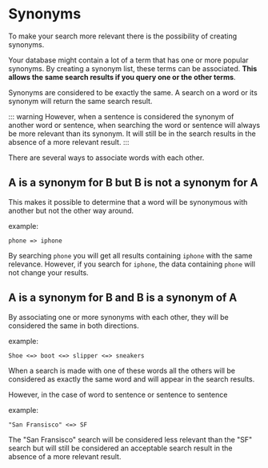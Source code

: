 # Synonyms

To make your search more relevant there is the possibility of creating synonyms.

Your database might contain a lot of a term that has one or more popular synonyms. By creating a synonym list, these terms can be associated. **This allows the same search results if you query one or the other terms**.

Synonyms are considered to be exactly the same.
A search on a word or its synonym will return the same search result.

::: warning
However, when a sentence is considered the synonym of another word or sentence, when searching the word or sentence will always be more relevant than its synonym. It will still be in the search results in the absence of a more relevant result.
:::

There are several ways to associate words with each other.

## A is a synonym for B but B is not a synonym for A

This makes it possible to determine that a word will be synonymous with another but not the other way around.

example:
```
phone => iphone
```

By searching `phone` you will get all results containing `iphone` with the same relevance. However, if you search for `iphone`, the data containing `phone` will not change your results.

## A is a synonym for B and B is a synonym of A

By associating one or more synonyms with each other, they will be considered the same in both directions.

example:
```
Shoe <=> boot <=> slipper <=> sneakers
```

When a search is made with one of these words all the others will be considered as exactly the same word and will appear in the search results.

However, in the case of word to sentence or sentence to sentence

example:
```
"San Fransisco" <=> SF
```

The "San Fransisco" search will be considered less relevant than the "SF" search but will still be considered an acceptable search result in the absence of a more relevant result.
